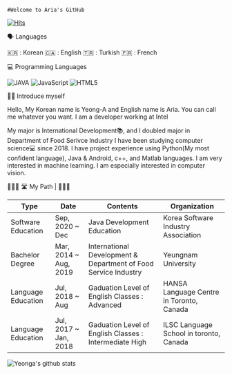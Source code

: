     #Welcome to Aria's GitHub

[![Hits](https://hits.seeyoufarm.com/api/count/incr/badge.svg?url=https%3A%2F%2Fgithub.com%2Fyeonga&count_bg=%2379C83D&title_bg=%23555555&icon=&icon_color=%23E7E7E7&title=hits&edge_flat=false)](https://hits.seeyoufarm.com)

🗣 Languages


🇰🇷 : Korean 🇨🇦 : English 🇹🇷 : Turkish 🇫🇷 : French



💻 Programming Languages


![JAVA](https://img.shields.io/badge/JAVA-007396?style=plastic&logo=Java&logoColor=wjite&color=CD1039) ![JavaScript](https://img.shields.io/badge/JavaScript-007396?style=plastic&logo=JavaScript&logoColor=default&color=red) ![HTML5](https://img.shields.io/badge/HTML5-007396?style=plastic&logo=HTML5&logoColor=default&color=FFA500)



👧🏻 Introduce myself


Hello, My Korean name is Yeong-A and English name is Aria. 
You can call me whatever you want. I am a developer working at Intel

My major is International Development📚, and I doubled major in Department of Food Serivce Industry
I have been studying computer science💻 since 2018. I have project experience using Python(My most confident language), Java & Android, c++, and Matlab languages. I am very interested in machine learning. I am especially interested in computer vision.

🚴🏻‍♀️   🛣  My Path  |  👩🏻‍🎓


Type | Date | Contents | Organization |
|---|---|---|---|
| Software Education | Sep, 2020 ~ Dec | Java Development Education | Korea Software Industry Association|
| Bachelor Degree | Mar, 2014 ~ Aug, 2019 | International Development & Department of Food Service Industry  | Yeungnam University |
| Language Education | Jul, 2018 ~ Aug | Gaduation Level of English Classes : Advanced | HANSA Language Centre in Toronto, Canada|
| Language Education | Jul, 2017 ~ Jan, 2018 | Gaduation Level of English Classes : Intermediate High | ILSC Language School in toronto, Canada |


![Yeonga's github stats](https://github-readme-stats.vercel.app/api?username=yeonga&show_icons=true&theme=nightowl)
